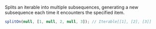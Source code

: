 Splits an iterable into multiple subsequences, generating a new subsequence each time it encounters the specified item.

```js
splitOn(null, [1, null, 2, null, 3]); // Iterable[[1], [2], [3]]
```
